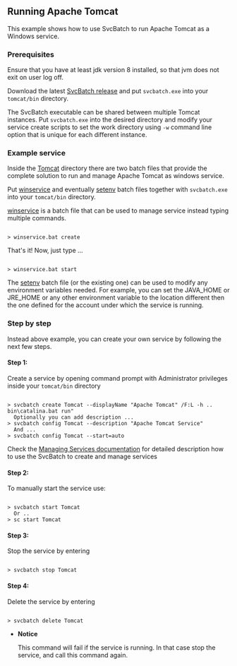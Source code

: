 ## Running Apache Tomcat

This example shows how to use SvcBatch to run Apache Tomcat
as a Windows service.


### Prerequisites

Ensure that you have at least jdk version 8 installed,
so that jvm does not exit on user log off.

Download the latest [SvcBatch release](https://github.com/mturk/svcbatch/releases)
and put `svcbatch.exe` into your `tomcat/bin` directory.

The SvcBatch executable can be shared between multiple Tomcat instances.
Put `svcbatch.exe` into the desired directory and modify
your service create scripts to set the work directory using `-w`
command line option that is unique for each different instance.


### Example service

Inside the [Tomcat](tomcat/) directory there are two batch files that
provide the complete solution to run and manage Apache Tomcat as
windows service.


Put [winservice](tomcat/winservice.bat) and eventually
[setenv](tomcat/setenv.bat) batch files
together with `svcbatch.exe` into your `tomcat/bin` directory.

[winservice](tomcat/winservice.bat) is a batch file
that can be used to manage service instead typing multiple commands.

```no-highlight

> winservice.bat create

```

That's it! Now, just type ...

```no-highlight

> winservice.bat start

```

The [setenv](tomcat/setenv.bat) batch file (or the existing one)
can be used to modify any environment variables needed.
For example, you can set the JAVA_HOME or JRE_HOME or any other
environment variable to the location different then the one defined
for the account under which the service is running.


### Step by step

Instead above example, you can create your own
service by following the next few steps.

#### Step 1:

Create a service by opening command prompt with Administrator
privileges inside your `tomcat/bin` directory

```no-highlight

> svcbatch create Tomcat --displayName "Apache Tomcat" /F:L -h .. bin\catalina.bat run"
  Optionally you can add description ...
> svcbatch config Tomcat --description "Apache Tomcat Service"
  And ...
> svcbatch config Tomcat --start=auto

```

Check the [Managing Services documentation](../manage.md)
for detailed description how to use the SvcBatch to create and manage services

#### Step 2:

To manually start the service use:

```no-highlight

> svcbatch start Tomcat
  Or ..
> sc start Tomcat

```


#### Step 3:

Stop the service by entering

```no-highlight

> svcbatch stop Tomcat

```


#### Step 4:

Delete the service by entering

```no-highlight

> svcbatch delete Tomcat

```

* **Notice**

  This command will fail if the service is
  running. In that case stop the service, and
  call this command again.

